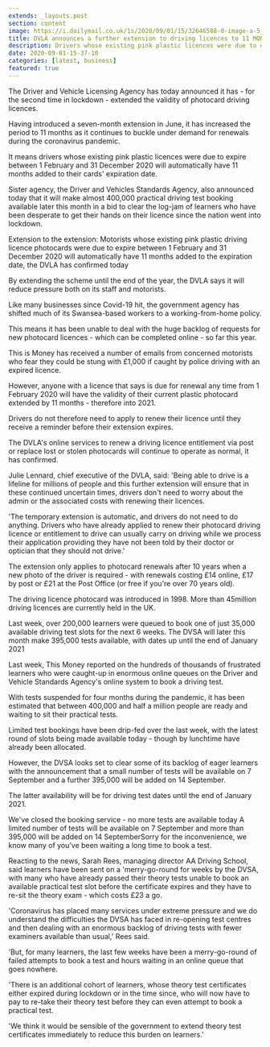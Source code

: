 ```yaml
---
extends: _layouts.post
section: content
image: https://i.dailymail.co.uk/1s/2020/09/01/15/32646588-0-image-a-5_1598969555820.jpg 
title: DVLA announces a further extension to driving licences to 11 MONTHS 
description: Drivers whose existing pink plastic licences were due to expire between 1 February and 31 December 2020 will automatically have 11 months added to their cards expiration dates. 
date: 2020-09-01-15-37-10 
categories: [latest, business] 
featured: true 
--- 
```

The Driver and Vehicle Licensing Agency has today announced it has - for the second time in lockdown - extended the validity of photocard driving licences.

Having introduced a seven-month extension in June, it has increased the period to 11 months as it continues to buckle under demand for renewals during the coronavirus pandemic.

It means drivers whose existing pink plastic licences were due to expire between 1 February and 31 December 2020 will automatically have 11 months added to their cards' expiration date.

Sister agency, the Driver and Vehicles Standards Agency, also announced today that it will make almost 400,000 practical driving test booking available later this month in a bid to clear the log-jam of learners who have been desperate to get their hands on their licence since the nation went into lockdown.

Extension to the extension: Motorists whose existing pink plastic driving licence photocards were due to expire between 1 February and 31 December 2020 will automatically have 11 months added to the expiration date, the DVLA has confirmed today

By extending the scheme until the end of the year, the DVLA says it will reduce pressure both on its staff and motorists.

Like many businesses since Covid-19 hit, the government agency has shifted much of its Swansea-based workers to a working-from-home policy.

This means it has been unable to deal with the huge backlog of requests for new photocard licences - which can be completed online - so far this year.

This is Money has received a number of emails from concerned motorists who fear they could be stung with £1,000 if caught by police driving with an expired licence.  

However, anyone with a licence that says is due for renewal any time from 1 February 2020 will have the validity of their current plastic photocard extended by 11 months - therefore into 2021. 

Drivers do not therefore need to apply to renew their licence until they receive a reminder before their extension expires.

The DVLA's online services to renew a driving licence entitlement via post or replace lost or stolen photocards will continue to operate as normal, it has confirmed. 

Julie Lennard, chief executive of the DVLA, said: 'Being able to drive is a lifeline for millions of people and this further extension will ensure that in these continued uncertain times, drivers don't need to worry about the admin or the associated costs with renewing their licences.

'The temporary extension is automatic, and drivers do not need to do anything. Drivers who have already applied to renew their photocard driving licence or entitlement to drive can usually carry on driving while we process their application providing they have not been told by their doctor or optician that they should not drive.'

The extension only applies to photocard renewals after 10 years when a new photo of the driver is required - with renewals costing £14 online, £17 by post or £21 at the Post Office (or free if you're over 70 years old). 

The driving licence photocard was introduced in 1998. More than 45million driving licences are currently held in the UK. 

Last week, over 200,000 learners were queued to book one of just 35,000 available driving test slots for the next 6 weeks. The DVSA will later this month make 395,000 tests available, with dates up until the end of January 2021

Last week, This Money reported on the hundreds of thousands of frustrated learners who were caught-up in enormous online queues on the Driver and Vehicle Standards Agency's online system to book a driving test. 

With tests suspended for four months during the pandemic, it has been estimated that between 400,000 and half a million people are ready and waiting to sit their practical tests.

Limited test bookings have been drip-fed over the last week, with the latest round of slots being made available today - though by lunchtime have already been allocated.

However, the DVSA looks set to clear some of its backlog of eager learners with the announcement that a small number of tests will be available on 7 September and a further 395,000 will be added on 14 September.

The latter availability will be for driving test dates until the end of January 2021.

We've closed the booking service - no more tests are available today A limited number of tests will be available on 7 September and more than 395,000 will be added on 14 SeptemberSorry for the inconvenience, we know many of you’ve been waiting a long time to book a test.

Reacting to the news, Sarah Rees, managing director AA Driving School, said learners have been sent on a 'merry-go-round for weeks by the DVSA, with many who have already passed their theory tests unable to book an available practical test slot before the certificate expires and they have to re-sit the theory exam - which costs £23 a go.

'Coronavirus has placed many services under extreme pressure and we do understand the difficulties the DVSA has faced in re-opening test centres and then dealing with an enormous backlog of driving tests with fewer examiners available than usual,' Rees said.

'But, for many learners, the last few weeks have been a merry-go-round of failed attempts to book a test and hours waiting in an online queue that goes nowhere. 

'There is an additional cohort of learners, whose theory test certificates either expired during lockdown or in the time since, who will now have to pay to re-take their theory test before they can even attempt to book a practical test. 

'We think it would be sensible of the government to extend theory test certificates immediately to reduce this burden on learners.'

